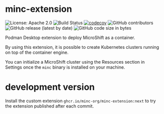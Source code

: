 # minc-extension

![License: Apache 2.0](https://img.shields.io/badge/license-Apache%202.0-blue)
![Build Status](https://github.com/minc-org/minc-extension/actions/workflows/next-build.yaml/badge.svg)
[![codecov](https://codecov.io/gh/minc-org/minc-extension/graph/badge.svg?token=H3KHSQ5BHK)](https://codecov.io/gh/minc-org/minc-extension)
![GitHub contributors](https://img.shields.io/github/contributors/minc-org/minc-extension)
![GitHub release (latest by date)](https://img.shields.io/github/v/release/minc-org/minc-extension)
![GitHub code size in bytes](https://img.shields.io/github/languages/code-size/minc-org/minc-extension)


Podman Desktop extension to deploy MicroShift as a container.

By using this extension, it is possible to create Kubernetes clusters
running on top of the container engine.

You can initialize a MicroShift cluster using the Resources section in Settings
once the `minc` binary is installed on your machine.


# development version

Install the custom extension `ghcr.io/minc-org/minc-extension:next` to try the extension published after each commit.
